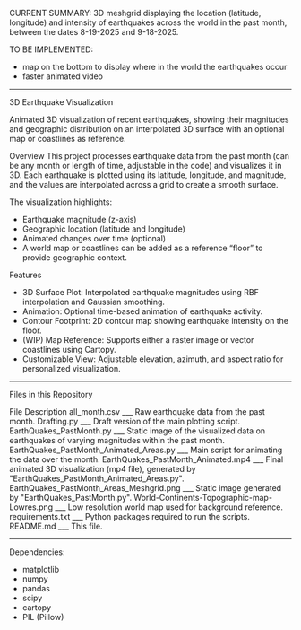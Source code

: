 CURRENT SUMMARY:
3D meshgrid displaying the location (latitude, longitude) and intensity of earthquakes across the world in the past month, between the dates 8-19-2025 and 9-18-2025.

TO BE IMPLEMENTED:
- map on the bottom to display where in the world the earthquakes occur
- faster animated video

___
3D Earthquake Visualization

Animated 3D visualization of recent earthquakes, showing their magnitudes and geographic distribution on an interpolated 3D surface with an optional map or coastlines as reference.

Overview
This project processes earthquake data from the past month (can be any month or length of time, adjustable in the code) and visualizes it in 3D. Each earthquake is plotted using its latitude, longitude, and magnitude, and the values are interpolated across a grid to create a smooth surface.

The visualization highlights:
- Earthquake magnitude (z-axis)
- Geographic location (latitude and longitude)
- Animated changes over time (optional)
- A world map or coastlines can be added as a reference “floor” to provide geographic context.

Features
- 3D Surface Plot: Interpolated earthquake magnitudes using RBF interpolation and Gaussian smoothing.
- Animation: Optional time-based animation of earthquake activity.
- Contour Footprint: 2D contour map showing earthquake intensity on the floor.
- (WIP) Map Reference: Supports either a raster image or vector coastlines using Cartopy.
- Customizable View: Adjustable elevation, azimuth, and aspect ratio for personalized visualization.

___
Files in this Repository

File	Description
all_month.csv ___ Raw earthquake data from the past month.
Drafting.py	___ Draft version of the main plotting script.
EarthQuakes_PastMonth.py ___ Static image of the visualized data on earthquakes of varying magnitudes within the past month.
EarthQuakes_PastMonth_Animated_Areas.py ___ Main script for animating the data over the month.
EarthQuakes_PastMonth_Animated.mp4 ___ Final animated 3D visualization (mp4 file), generated by "EarthQuakes_PastMonth_Animated_Areas.py".
EarthQuakes_PastMonth_Areas_Meshgrid.png ___ Static image generated by "EarthQuakes_PastMonth.py".
World-Continents-Topographic-map-Lowres.png ___ Low resolution world map used for background reference.
requirements.txt ___ Python packages required to run the scripts.
README.md ___ This file.

___
Dependencies:
- matplotlib
- numpy
- pandas
- scipy
- cartopy
- PIL (Pillow)
